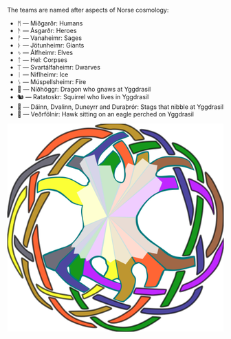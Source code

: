 The teams are named after aspects of Norse cosmology:

* ᛗ ― Miðgarðr: Humans
* ᚫ ― Ásgarðr: Heroes
* ᚡ ― Vanaheimr: Sages
* ᚦ ― Jötunheimr: Giants
* ᛃ ― Álfheimr: Elves
* ᛏ ― Hel: Corpses
* ᛠ ― Svartálfaheimr: Dwarves
* ᛁ ― Niflheimr: Ice
* ᛊ ― Múspellsheimr: Fire
* 🐲 ― Níðhöggr: Dragon who gnaws at Yggdrasil
* 🐿️ ― Ratatoskr: Squirrel who lives in Yggdrasil
* 🦌 ― Dáinn, Dvalinn, Duneyrr and Duraþrór: Stags that nibble at Yggdrasil
* 🦅 ― Veðrfölnir: Hawk sitting on an eagle perched on Yggdrasil

![Yggdrasil](assets/images/Yggdrasil.svg)
